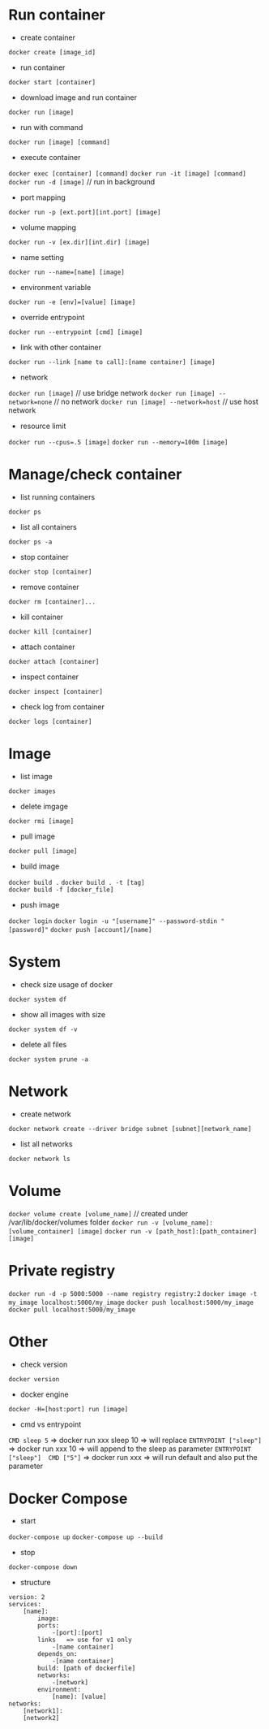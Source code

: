 # Run container
* create container

`docker create [image_id]`

* run container

```docker start [container]```

* download image and run container

```docker run [image]```

* run with command

```docker run [image] [command]```

* execute container

```docker exec [container] [command]```
```docker run -it [image] [command]```
```docker run -d [image]```  // run in background

* port mapping

```docker run -p [ext.port][int.port] [image]```

* volume mapping

```docker run -v [ex.dir][int.dir] [image]```

* name setting

```docker run --name=[name] [image]```

* environment variable

```docker run -e [env]=[value] [image]```

* override entrypoint

```docker run --entrypoint [cmd] [image]```

* link with other container

```docker run --link [name to call]:[name container] [image]```

* network

```docker run [image]``` // use bridge network
```docker run [image] --network=none```   // no network
```docker run [image] --network=host```  // use host network

* resource limit

```docker run --cpus=.5 [image]```
```docker run --memory=100m [image]```

# Manage/check container

* list running containers

```docker ps```

* list all containers

```docker ps -a```

* stop container

```docker stop [container]```

* remove container

```docker rm [container]...```

* kill container

```docker kill [container]```

* attach container

```docker attach [container]```

* inspect container

```docker inspect [container]```

* check log from container

```docker logs [container]```


# Image

* list image

```docker images```

* delete imgage

```docker rmi [image]```

* pull image

```docker pull [image]```

* build image

```docker build .```
```docker build . -t [tag]```  
```docker build -f [docker_file]```  

* push image

```docker login```
```docker login -u "[username]" --password-stdin "[password]"```
```docker push [account]/[name]```

# System
* check size usage of docker

```docker system df```

* show all images with size

```docker system df -v```

* delete all files

```docker system prune -a```

# Network
* create network

```docker network create --driver bridge subnet [subnet][network_name]```
	
* list all networks

```docker network ls``` 

# Volume

```docker volume create [volume_name]``` // created under /var/lib/docker/volumes folder
```docker run -v [volume_name]:[volume_container] [image]```
```docker run -v [path_host]:[path_container] [image]```

# Private registry

```docker run -d -p 5000:5000 --name registry registry:2```
```docker image -t my_image localhost:5000/my_image```
```docker push localhost:5000/my_image```
```docker pull localhost:5000/my_image```

# Other
* check version

```docker version```
* docker engine

```docker -H=[host:port] run [image]```


* cmd vs entrypoint

```CMD sleep 5``` => docker run xxx sleep 10 => will replace
```ENTRYPOINT ["sleep"]``` => docker run xxx 10 => will append to the sleep as parameter
```ENTRYPOINT ["sleep"]  CMD ["5"]``` => docker run xxx => will run default and also put the parameter

# Docker Compose
* start

```docker-compose up```
```docker-compose up --build```

* stop

```docker-compose down```


* structure
```
version: 2
services:
	[name]:
		image:
		ports:
			-[port]:[port]
		links	=> use for v1 only
			-[name container]
		depends_on:
			-[name container]
		build: [path of dockerfile]
		networks:
			-[network]
		environment:
			[name]: [value]
networks:
	[network1]:
	[network2]
```
